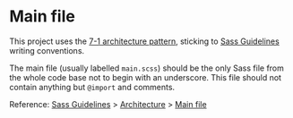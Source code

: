 # Main file

This project uses the [7-1 architecture pattern](http://sass-guidelin.es/#architecture), sticking to [Sass Guidelines](http://sass-guidelin.es) writing conventions.

The main file (usually labelled `main.scss`) should be the only Sass file from the whole code base not to begin with an underscore. This file should not contain anything but `@import` and comments.

Reference: [Sass Guidelines](http://sass-guidelin.es/) > [Architecture](http://sass-guidelin.es/#architecture) > [Main file](http://sass-guidelin.es/#main-file)
